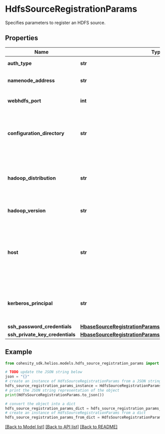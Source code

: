 # HdfsSourceRegistrationParams

Specifies parameters to register an HDFS source.

## Properties

Name | Type | Description | Notes
------------ | ------------- | ------------- | -------------
**auth_type** | **str** | Authentication type. | [optional] [readonly] 
**namenode_address** | **str** | The HDFS Namenode IP or hostname. | [optional] [readonly] 
**webhdfs_port** | **int** | The HDFS WebHDFS port. | [optional] [readonly] 
**configuration_directory** | **str** | The directory containing the core-site.xml and hdfs-site.xml configuration files. | 
**hadoop_distribution** | **str** | The hadoop distribution for this cluster. This can be either &#39;CDH&#39; or &#39;HDP&#39; | 
**hadoop_version** | **str** | The hadoop version for this cluster. | 
**host** | **str** | IP or hostname of any host from which the HDFS configuration files core-site.xml and hdfs-site.xml can be read. | 
**kerberos_principal** | **str** | The kerberos principal to be used to connect to this HDFS source. | [optional] 
**ssh_password_credentials** | [**HbaseSourceRegistrationParamsAllOfSshPasswordCredentials**](HbaseSourceRegistrationParamsAllOfSshPasswordCredentials.md) |  | [optional] 
**ssh_private_key_credentials** | [**HbaseSourceRegistrationParamsAllOfSshPrivateKeyCredentials**](HbaseSourceRegistrationParamsAllOfSshPrivateKeyCredentials.md) |  | [optional] 

## Example

```python
from cohesity_sdk.helios.models.hdfs_source_registration_params import HdfsSourceRegistrationParams

# TODO update the JSON string below
json = "{}"
# create an instance of HdfsSourceRegistrationParams from a JSON string
hdfs_source_registration_params_instance = HdfsSourceRegistrationParams.from_json(json)
# print the JSON string representation of the object
print(HdfsSourceRegistrationParams.to_json())

# convert the object into a dict
hdfs_source_registration_params_dict = hdfs_source_registration_params_instance.to_dict()
# create an instance of HdfsSourceRegistrationParams from a dict
hdfs_source_registration_params_from_dict = HdfsSourceRegistrationParams.from_dict(hdfs_source_registration_params_dict)
```
[[Back to Model list]](../README.md#documentation-for-models) [[Back to API list]](../README.md#documentation-for-api-endpoints) [[Back to README]](../README.md)


